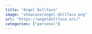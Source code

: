 ```yaml
---
title: "Angel Dollface"
image: "showcase/angel-dollface.png"
url: "https://angeldollface.art/"
categories: ["personal"]
---
```

